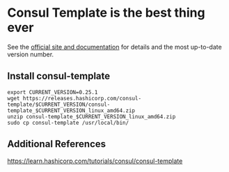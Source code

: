 # Consul Template is the best thing ever

See the [official site and documentation](https://github.com/hashicorp/consul-template#quick-example) for details and the most up-to-date version number.

## Install consul-template

    export CURRENT_VERSION=0.25.1
    wget https://releases.hashicorp.com/consul-template/$CURRENT_VERSION/consul-template_$CURRENT_VERSION_linux_amd64.zip
    unzip consul-template_$CURRENT_VERSION_linux_amd64.zip
    sudo cp consul-template /usr/local/bin/


## Additional References
https://learn.hashicorp.com/tutorials/consul/consul-template
